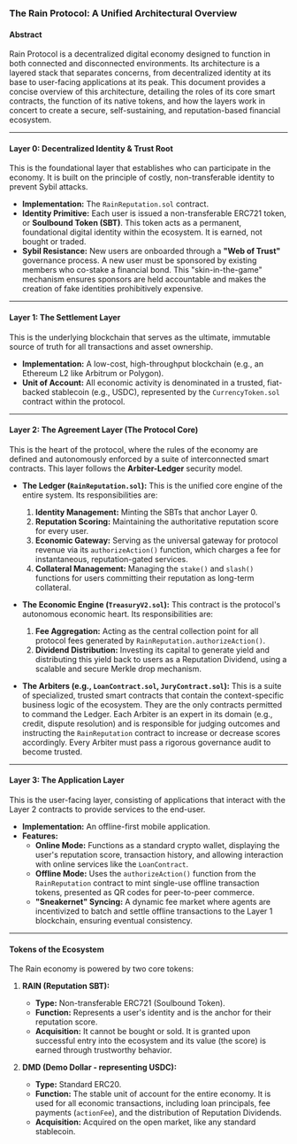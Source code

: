 ### **The Rain Protocol: A Unified Architectural Overview**

#### **Abstract**

Rain Protocol is a decentralized digital economy designed to function in both connected and disconnected environments. Its architecture is a layered stack that separates concerns, from decentralized identity at its base to user-facing applications at its peak. This document provides a concise overview of this architecture, detailing the roles of its core smart contracts, the function of its native tokens, and how the layers work in concert to create a secure, self-sustaining, and reputation-based financial ecosystem.

---

#### **Layer 0: Decentralized Identity & Trust Root**

This is the foundational layer that establishes who can participate in the economy. It is built on the principle of costly, non-transferable identity to prevent Sybil attacks.

*   **Implementation:** The `RainReputation.sol` contract.
*   **Identity Primitive:** Each user is issued a non-transferable ERC721 token, or **Soulbound Token (SBT)**. This token acts as a permanent, foundational digital identity within the ecosystem. It is earned, not bought or traded.
*   **Sybil Resistance:** New users are onboarded through a **"Web of Trust"** governance process. A new user must be sponsored by existing members who co-stake a financial bond. This "skin-in-the-game" mechanism ensures sponsors are held accountable and makes the creation of fake identities prohibitively expensive.

---

#### **Layer 1: The Settlement Layer**

This is the underlying blockchain that serves as the ultimate, immutable source of truth for all transactions and asset ownership.

*   **Implementation:** A low-cost, high-throughput blockchain (e.g., an Ethereum L2 like Arbitrum or Polygon).
*   **Unit of Account:** All economic activity is denominated in a trusted, fiat-backed stablecoin (e.g., USDC), represented by the `CurrencyToken.sol` contract within the protocol.

---

#### **Layer 2: The Agreement Layer (The Protocol Core)**

This is the heart of the protocol, where the rules of the economy are defined and autonomously enforced by a suite of interconnected smart contracts. This layer follows the **Arbiter-Ledger** security model.

*   **The Ledger (`RainReputation.sol`):** This is the unified core engine of the entire system. Its responsibilities are:
    1.  **Identity Management:** Minting the SBTs that anchor Layer 0.
    2.  **Reputation Scoring:** Maintaining the authoritative reputation score for every user.
    3.  **Economic Gateway:** Serving as the universal gateway for protocol revenue via its `authorizeAction()` function, which charges a fee for instantaneous, reputation-gated services.
    4.  **Collateral Management:** Managing the `stake()` and `slash()` functions for users committing their reputation as long-term collateral.

*   **The Economic Engine (`TreasuryV2.sol`):** This contract is the protocol's autonomous economic heart. Its responsibilities are:
    1.  **Fee Aggregation:** Acting as the central collection point for all protocol fees generated by `RainReputation.authorizeAction()`.
    2.  **Dividend Distribution:** Investing its capital to generate yield and distributing this yield back to users as a Reputation Dividend, using a scalable and secure Merkle drop mechanism.

*   **The Arbiters (e.g., `LoanContract.sol`, `JuryContract.sol`):** This is a suite of specialized, trusted smart contracts that contain the context-specific business logic of the ecosystem. They are the only contracts permitted to command the Ledger. Each Arbiter is an expert in its domain (e.g., credit, dispute resolution) and is responsible for judging outcomes and instructing the `RainReputation` contract to increase or decrease scores accordingly. Every Arbiter must pass a rigorous governance audit to become trusted.

---

#### **Layer 3: The Application Layer**

This is the user-facing layer, consisting of applications that interact with the Layer 2 contracts to provide services to the end-user.

*   **Implementation:** An offline-first mobile application.
*   **Features:**
    *   **Online Mode:** Functions as a standard crypto wallet, displaying the user's reputation score, transaction history, and allowing interaction with online services like the `LoanContract`.
    *   **Offline Mode:** Uses the `authorizeAction()` function from the `RainReputation` contract to mint single-use offline transaction tokens, presented as QR codes for peer-to-peer commerce.
    *   **"Sneakernet" Syncing:** A dynamic fee market where agents are incentivized to batch and settle offline transactions to the Layer 1 blockchain, ensuring eventual consistency.

---

#### **Tokens of the Ecosystem**

The Rain economy is powered by two core tokens:

1.  **RAIN (Reputation SBT):**
    *   **Type:** Non-transferable ERC721 (Soulbound Token).
    *   **Function:** Represents a user's identity and is the anchor for their reputation score.
    *   **Acquisition:** It cannot be bought or sold. It is granted upon successful entry into the ecosystem and its value (the score) is earned through trustworthy behavior.

2.  **DMD (Demo Dollar - representing USDC):**
    *   **Type:** Standard ERC20.
    *   **Function:** The stable unit of account for the entire economy. It is used for all economic transactions, including loan principals, fee payments (`actionFee`), and the distribution of Reputation Dividends.
    *   **Acquisition:** Acquired on the open market, like any standard stablecoin.